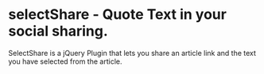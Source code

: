 # selectShare - Quote Text in your social sharing.

SelectShare is a jQuery Plugin that lets you share an article link and the text you have selected from the article.
